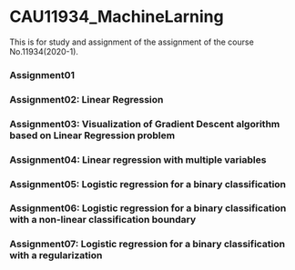# CAU11934_MachineLarning

This is for study and assignment of the assignment of the course No.11934(2020-1).


### Assignment01

### Assignment02: Linear Regression

### Assignment03: Visualization of Gradient Descent algorithm based on Linear Regression problem

### Assignment04: Linear regression with multiple variables

### Assignment05: Logistic regression for a binary classification

### Assignment06: Logistic regression for a binary classification with a non-linear classification boundary

### Assignment07: Logistic regression for a binary classification with a regularization
